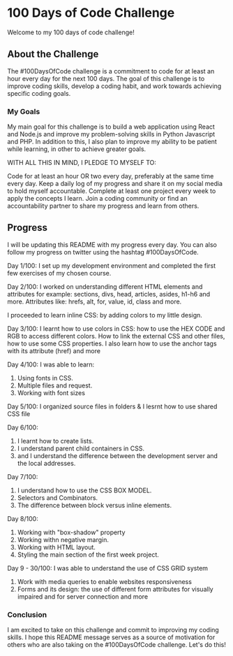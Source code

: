 # 100 Days of Code Challenge
Welcome to my 100 days of code challenge!

## About the Challenge
The #100DaysOfCode challenge is a commitment to code for at least an hour every day for the next 100 days. The goal of this challenge is to improve coding skills, develop a coding habit, and work towards achieving specific coding goals.

### My Goals
My main goal for this challenge is to build a web application using React and Node.js and improve my problem-solving skills in Python Javascript and PHP. In addition to this, I also plan to improve my ability to be patient while learning, in other to achieve greater goals.

WITH ALL THIS IN MIND, I PLEDGE TO MYSELF TO:

Code for at least an hour OR two every day, preferably at the same time every day.
Keep a daily log of my progress and share it on my social media to hold myself accountable.
Complete at least one project every week to apply the concepts I learn.
Join a coding community or find an accountability partner to share my progress and learn from others.

## Progress
I will be updating this README with my progress every day. You can also follow my progress on twitter using the hashtag #100DaysOfCode.

Day 1/100:
I set up my development environment and completed the first few exercises of my chosen course.

Day 2/100:
I worked on understanding different HTML elements and attributes for example: sections, divs, head, articles, asides, h1-h6 and more. Attributes like: hrefs, alt, for, value, id, class and more.

I proceeded to learn inline CSS: by adding colors to my little design.

Day 3/100:
I  learnt how to use colors in CSS: how to use the HEX CODE and RGB to access different colors. How to link the external CSS and other files, how to use some CSS properties.
I also learn how to use the anchor tags with its attribute (href) and more

Day 4/100:
I was able to learn: 
1. Using fonts in CSS. 
2. Multiple files and request. 
3. Working with font sizes

Day 5/100:
I organized source files in folders & I lesrnt how to use shared CSS file

Day 6/100: 
1. I learnt how to create lists.
2. I understand parent child containers in CSS.
3. and I understand the difference between the development server and the local addresses.

Day 7/100:
1. I understand how to use the CSS BOX MODEL.
2. Selectors and Combinators.
3. The difference between block versus inline elements.

Day 8/100:
1. Working with "box-shadow" property
2. Working withn negative margin.
3. Working with HTML layout.
4. Styling the main section of the first week project.

Day 9 - 30/100:
I was able to understand the use of CSS GRID system
1. Work with media queries to enable websites responsiveness
2. Forms and its design: the use of different form attributes for visually impaired and for server connection and more

### Conclusion
I am excited to take on this challenge and commit to improving my coding skills. I hope this README message serves as a source of motivation for others who are also taking on the #100DaysOfCode challenge. Let's do this!